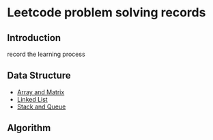 # Leetcode problem solving records
## Introduction
record the learning process
## Data Structure
- [Array and Matrix](/Data%20Structure/Array%20and%20Matrix.md)
- [Linked List](/Data%20Structure/Linked%20List.md)
- [Stack and Queue](/Data%20Structure/Stack%20and%20Queue.md)
## Algorithm

